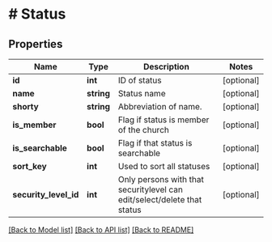 # # Status

## Properties

Name | Type | Description | Notes
------------ | ------------- | ------------- | -------------
**id** | **int** | ID of status | [optional]
**name** | **string** | Status name | [optional]
**shorty** | **string** | Abbreviation of name. | [optional]
**is_member** | **bool** | Flag if status is member of the church | [optional]
**is_searchable** | **bool** | Flag if that status is searchable | [optional]
**sort_key** | **int** | Used to sort all statuses | [optional]
**security_level_id** | **int** | Only persons with that securitylevel can edit/select/delete that status | [optional]

[[Back to Model list]](../../README.md#models) [[Back to API list]](../../README.md#endpoints) [[Back to README]](../../README.md)
